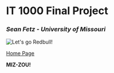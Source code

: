 # IT 1000 Final Project
### _Sean Fetz - University of Missouri_

![Let's go Redbull!](https://www.autosport.com/f1/news/how-verstappen-and-hamiltons-imola-clash-sets-the-tone-for-f1s-2021-title-fight/6369459/)

[Home Page](FinalProjectMain.md)

**MIZ-ZOU!**
